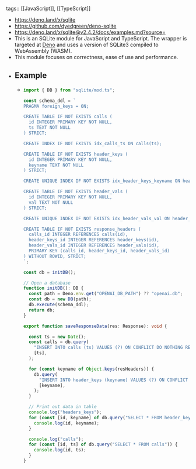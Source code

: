 tags:: [[JavaScript]], [[TypeScript]]

- https://deno.land/x/sqlite
- https://github.com/dyedgreen/deno-sqlite
- https://deno.land/x/sqlite@v2.4.2/docs/examples.md?source=
- This is an SQLite module for JavaScript and TypeScript. The wrapper is targeted
  at [Deno](https://deno.land/) and uses a version of SQLite3 compiled to WebAssembly (WASM).
- This module focuses on correctness, ease of use and performance.
- ## Example
	- ```typescript
	  import { DB } from "sqlite/mod.ts";
	  
	  const schema_ddl = `
	  PRAGMA foreign_keys = ON;
	  
	  CREATE TABLE IF NOT EXISTS calls (
	    id INTEGER PRIMARY KEY NOT NULL,
	    ts TEXT NOT NULL
	  ) STRICT;
	  
	  CREATE INDEX IF NOT EXISTS idx_calls_ts ON calls(ts);
	  
	  CREATE TABLE IF NOT EXISTS header_keys (
	    id INTEGER PRIMARY KEY NOT NULL,
	    keyname TEXT NOT NULL
	  ) STRICT;
	  
	  CREATE UNIQUE INDEX IF NOT EXISTS idx_header_keys_keyname ON header_keys(keyname);
	  
	  CREATE TABLE IF NOT EXISTS header_vals (
	    id INTEGER PRIMARY KEY NOT NULL,
	    val TEXT NOT NULL
	  ) STRICT;
	  
	  CREATE UNIQUE INDEX IF NOT EXISTS idx_header_vals_val ON header_vals(val);
	  
	  CREATE TABLE IF NOT EXISTS response_headers (
	    calls_id INTEGER REFERENCES calls(id),
	    header_keys_id INTEGER REFERENCES header_keys(id),
	    header_vals_id INTEGER REFERENCES header_vals(id),
	    PRIMARY KEY (calls_id, header_keys_id, header_vals_id)
	  ) WITHOUT ROWID, STRICT;
	  `;
	  
	  const db = initDB();
	  
	  // Open a database
	  function initDB(): DB {
	    const path = Deno.env.get("OPENAI_DB_PATH") ?? "openai.db";
	    const db = new DB(path);
	    db.execute(schema_ddl);
	    return db;
	  }
	  
	  export function saveResponseData(res: Response): void {
	  
	    const ts = new Date();
	    const calls = db.query(
	      "INSERT INTO calls (ts) VALUES (?) ON CONFLICT DO NOTHING RETURNING ID",
	      [ts],
	    );
	  
	    for (const keyname of Object.keys(resHeaders)) {
	      db.query(
	        "INSERT INTO header_keys (keyname) VALUES (?) ON CONFLICT DO NOTHING RETURNING ID",
	        [keyname],
	      );
	    }
	  
	    // Print out data in table
	    console.log("headers_keys");
	    for (const [id, keyname] of db.query("SELECT * FROM header_keys")) {
	      console.log(id, keyname);
	    }
	  
	    console.log("calls");
	    for (const [id, ts] of db.query("SELECT * FROM calls")) {
	      console.log(id, ts);
	    }
	  }
	  ```
